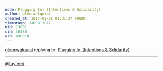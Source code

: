 ```yaml
---
node: Plugging In! (Intentions & Solidarity)
author: glennwalquist
created_at: 2017-02-01 01:33:37 +0000
timestamp: 1485912817
nid: 13881
cid: 16130
uid: 498910
---
```




[glennwalquist](../profile/glennwalquist) replying to: [Plugging In! (Intentions & Solidarity)](../notes/tayreed/01-26-2017/plugging-in-intentions-solidarity)

----
[@tayreed](/profile/tayreed)